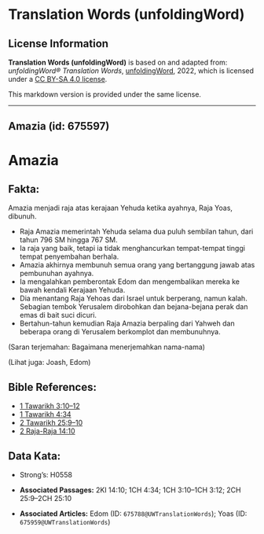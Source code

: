 # Translation Words (unfoldingWord)

## License Information

**Translation Words (unfoldingWord)** is based on and adapted from: _unfoldingWord® Translation Words_, [unfoldingWord](https://unfoldingword.org/utw), 2022, which is licensed under a [CC BY-SA 4.0 license](https://creativecommons.org/licenses/by-sa/4.0/legalcode.en).

This markdown version is provided under the same license.



--------------------------------

## Amazia (id: 675597)

Amazia
======

Fakta:
------

Amazia menjadi raja atas kerajaan Yehuda ketika ayahnya, Raja Yoas, dibunuh.

* Raja Amazia memerintah Yehuda selama dua puluh sembilan tahun, dari tahun 796 SM hingga 767 SM.
* Ia raja yang baik, tetapi ia tidak menghancurkan tempat\-tempat tinggi tempat penyembahan berhala.
* Amazia akhirnya membunuh semua orang yang bertanggung jawab atas pembunuhan ayahnya.
* Ia mengalahkan pemberontak Edom dan mengembalikan mereka ke bawah kendali Kerajaan Yehuda.
* Dia menantang Raja Yehoas dari Israel untuk berperang, namun kalah. Sebagian tembok Yerusalem dirobohkan dan bejana\-bejana perak dan emas di bait suci dicuri.
* Bertahun\-tahun kemudian Raja Amazia berpaling dari Yahweh dan beberapa orang di Yerusalem berkomplot dan membunuhnya.

(Saran terjemahan: Bagaimana menerjemahkan nama\-nama)

(Lihat juga: Joash, Edom)

Bible References:
-----------------

* [1 Tawarikh 3:10–12](https://ref.ly/1Chr0:0)
* [1 Tawarikh 4:34](https://ref.ly/1Chr0:0)
* [2 Tawarikh 25:9–10](https://ref.ly/2Chr0:0)
* [2 Raja\-Raja 14:10](https://ref.ly/2Kgs0:0)

Data Kata:
----------

* Strong’s: H0558

* **Associated Passages:** 2KI 14:10; 1CH 4:34; 1CH 3:10–1CH 3:12; 2CH 25:9–2CH 25:10
* **Associated Articles:** Edom (ID: `675788@UWTranslationWords`); Yoas (ID: `675959@UWTranslationWords`)

